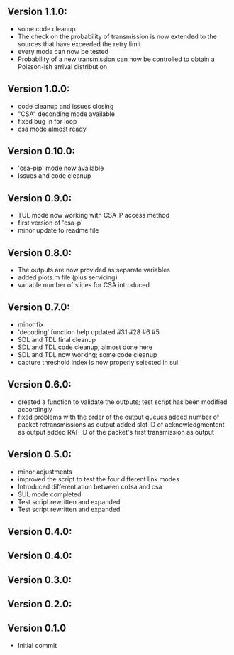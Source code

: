 ## Version 1.1.0:
 - some code cleanup
 - The check on the probability of transmission is now extended to the sources that have exceeded the retry limit
 - every mode can now be tested
 - Probability of a new transmission can now be controlled to obtain a Poisson-ish arrival distribution

## Version 1.0.0:
 - code cleanup and issues closing
 - "CSA" deconding mode available
 - fixed bug in for loop
 - csa mode almost ready

## Version 0.10.0:
 - 'csa-pip' mode now available
 - Issues and code cleanup

## Version 0.9.0:
 - TUL mode now working with CSA-P access method
 - first version of 'csa-p'
 - minor update to readme file

## Version 0.8.0:
 - The outputs are now provided as separate variables
 - added plots.m file (plus servicing)
 - variable number of slices for CSA introduced

## Version 0.7.0:
 - minor fix
 - 'decoding' function help updated #31 #28 #6 #5
 - SDL and TDL final cleanup
 - SDL and TDL code cleanup; almost done here
 - SDL and TDL now working; some code cleanup
 - capture threshold index is now properly selected in sul

## Version 0.6.0:
 - created a function to validate the outputs; test script has been modified accordingly
 - fixed problems with the order of the output queues added number of packet retransmissions as output added slot ID of acknowledgmentent as output added RAF ID of the packet's first transmission as output

## Version 0.5.0:
 - minor adjustments
 - improved the script to test the four different link modes
 - Introduced differentiation between crdsa and csa
 - SUL mode completed
 - Test script rewritten and expanded
 - Test script rewritten and expanded

## Version 0.4.0:


## Version 0.4.0:


## Version 0.3.0:


## Version 0.2.0:


## Version 0.1.0
 - Initial commit

